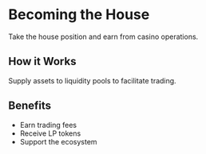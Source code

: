 # Becoming the House

Take the house position and earn from casino operations.

## How it Works

Supply assets to liquidity pools to facilitate trading.

## Benefits

- Earn trading fees
- Receive LP tokens
- Support the ecosystem
